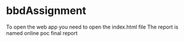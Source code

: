 # bbdAssignment
To open the web app you need to open the index.html file
The report is named online poc final report
